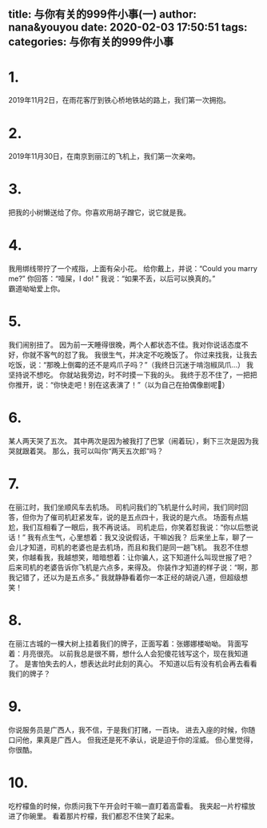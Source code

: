 title: 与你有关的999件小事(一)
author: nana&youyou
date: 2020-02-03 17:50:51
tags:
categories: 与你有关的999件小事
---
# 1.
2019年11月2日，在雨花客厅到铁心桥地铁站的路上，我们第一次拥抱。<!-- more -->

# 2.
2019年11月30日，在南京到丽江的飞机上，我们第一次亲吻。

# 3.
把我的小树懒送给了你。你喜欢用胡子蹭它，说它就是我。
# 4.
我用绑线带拧了一个戒指，上面有朵小花。
给你戴上，并说：“Could you marry me?”
你回答：“噎屎，I do! ”
我说：“如果不丢，以后可以换真的。”  <br>霸道呦呦爱上你。

# 5.
我们闹别扭了。
因为前一天睡得很晚，两个人都状态不佳。我对你说话态度不好，你就不客气的怼了我。
我很生气，并决定不吃晚饭了。
你过来找我，让我去吃饭，说：“那晚上倒霉的还不是鸡爪子吗？”（我终日沉迷于啃泡椒凤爪...）
我坚持说不想吃。
你就站我旁边，时不时摸一下我的头。
我终于忍不住了，一把把你推开，说：“你快走吧！别在这表演了！”（以为自己在拍偶像剧呢😤）

# 6.
某人两天哭了五次。
其中两次是因为被我打了巴掌（闹着玩），剩下三次是因为我哭就跟着哭。
那么，我可以叫你“两天五次郎”吗？

# 7.
在丽江时，我们坐顺风车去机场。
司机问我们的飞机是什么时间，我们同时回答，但你为了催司机赶紧发车，说的是五点四十，我说的是六点。
场面有点尴尬，我们互相看了一眼后，我不再说话。
司机走后，你笑着怼我说：“你以后憋说话！”
我有点生气，心里想着：我又没说假话，干嘛凶我？
后来坐上车，聊了一会儿才知道，司机的老婆也是去机场，而且和我们是同一趟飞机。
我忍不住想笑，你越看我，我越想笑，暗暗想着：让你骗人，这下知道什么叫现世报了吧？
后来司机的老婆告诉你飞机是六点多，来得及。
你装作才知道的样子说：“啊，那我记错了，还以为是五点多。”
我就静静看着你一本正经的胡说八道，但超级想笑！

# 8.
在丽江古城的一棵大树上挂着我们的牌子，正面写着：张娜娜楼呦呦。
背面写着：月亮很亮。
以前我总是很不屑，想什么人会犯傻花钱写这个，现在我知道了。
是害怕失去的人，想表达此时此刻的真心。
不知道以后有没有机会再去看看我们的牌子？

# 9.
你说服务员是广西人，我不信，于是我们打赌，一百块。
进去入座的时候，你随口问他，果真是广西人。
但我还是死不承认，说是迫于你的淫威。
但心里觉得，你很酷。

# 10.
吃柠檬鱼的时候，你质问我下午开会时干嘛一直盯着高雷看。
我夹起一片柠檬放进了你碗里。
看着那片柠檬，我们都忍不住笑了起来。